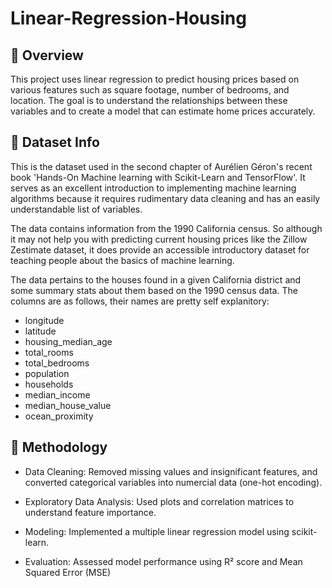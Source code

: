 # Linear-Regression-Housing
## 📌 Overview
This project uses linear regression to predict housing prices based on various features such as square footage, number of bedrooms, and location. The goal is to understand the relationships between these variables and to create a model that can estimate home prices accurately.


## 📑 Dataset Info
This is the dataset used in the second chapter of Aurélien Géron's recent book 'Hands-On Machine learning with Scikit-Learn and TensorFlow'. It serves as an excellent introduction to implementing machine learning algorithms because it requires rudimentary data cleaning and has an easily understandable list of variables.

The data contains information from the 1990 California census. So although it may not help you with predicting current housing prices like the Zillow Zestimate dataset, it does provide an accessible introductory dataset for teaching people about the basics of machine learning.

The data pertains to the houses found in a given California district and some summary stats about them based on the 1990 census data. The columns are as follows, their names are pretty self explanitory:
- longitude
- latitude
- housing_median_age
- total_rooms
- total_bedrooms
- population
- households
- median_income
- median_house_value
- ocean_proximity


## 🧠 Methodology
- Data Cleaning: Removed missing values and insignificant features, and converted categorical variables into numercial data (one-hot encoding).

- Exploratory Data Analysis: Used plots and correlation matrices to understand feature importance.

- Modeling: Implemented a multiple linear regression model using scikit-learn.

- Evaluation: Assessed model performance using R² score and Mean Squared Error (MSE)




